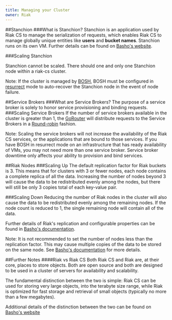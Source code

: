 ```yaml
---
title: Managing your Cluster
owner: Riak
---
```


##Stanchion
###What is Stanchion?
Stanchion is an application used by Riak CS to manage the serialization of requests, which enables Riak CS to manage globally unique entities like **users** and **bucket names**. Stanchion runs on its own VM. Further details can be found on [Basho's website](https://docs.basho.com/riakcs/latest/theory/stanchion/).

###Scaling Stanchion

Stanchion cannot be scaled. There should one and only one Stanchion node within a riak-cs cluster.

Note: If the cluster is managed by [BOSH](https://bosh.io/), BOSH must be configured in [resurrect](https://bosh.io/docs/sysadmin-commands.html#health) mode to auto-recover the Stanchion node in the event of node failure.

##Service Brokers
###What are Service Brokers?
The purpose of a service broker is solely to honor service provisioning and binding requests.
###Scaling Service Brokers
If the number of service brokers available in the cluster is greater than 1, the [GoRouter](https://github.com/cloudfoundry/gorouter) will distribute requests to the Service Brokers in a [Round-robin](https://en.wikipedia.org/wiki/Round-robin_scheduling) fashion.

Note: Scaling the service brokers will not increase the availability of the Riak CS services, or the applications that are bound to those services. If you have BOSH in resurrect mode on an infrastructure that has ready availability of VMs, you may not need more than one service broker. Service broker downtime only affects your ability to provision and bind services.

##Riak Nodes
###Scaling Up
The default replication factor for Riak buckets is 3. This means that for clusters with 3 or fewer nodes, each node contains a complete replica of all the data. Increasing the number of nodes beyond 3 will cause the data to be redistributed evenly among the nodes, but there will still be only 3 copies total of each key-value pair.

###Scaling Down
Reducing the number of Riak nodes in the cluster will also cause the data to be redistributed evenly among the remaining nodes. If the node count is reduced to 1, the single remaining node will contain all of the data.

Further details of Riak's replication and configurable properties can be found in [Basho's documentation](http://docs.basho.com/riak/latest/theory/concepts/Replication).

Note: It is not recommended to set the number of nodes less than the replication factor. This may cause multiple copies of the data to be stored on the same node. See [Basho's documentation](http://docs.basho.com/riak/2.0.1/dev/advanced/replication-properties/#N-Value-and-Replication) for more details.

##Further Notes
####Riak vs Riak CS
Both Riak CS and Riak are, at their core, places to store objects. Both are open source and both are designed to be used in a cluster of servers for availability and scalability.

The fundamental distinction between the two is simple: Riak CS can be used for storing very large objects, into the terabyte size range, while Riak is optimized for fast storage and retrieval of small objects (typically no more than a few megabytes).

Additional details of the distinction between the two can be found on [Basho's website](http://basho.com/posts/technical/riak-cs-vs-riak/)
